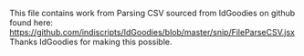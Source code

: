 This file contains work from Parsing CSV sourced from IdGoodies on github found here: https://github.com/indiscripts/IdGoodies/blob/master/snip/FileParseCSV.jsx Thanks IdGoodies for making this possible.
